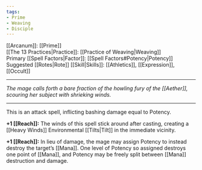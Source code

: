 ```yaml
---
tags:
- Prime
- Weaving
- Disciple
---
```


[[Arcanum]]: [[Prime]]\
[[The 13 Practices|Practice]]: [[Practice of Weaving|Weaving]]\
Primary [[Spell Factors|Factor]]: [[Spell Factors#Potency|Potency]]\
Suggested [[Rotes|Rote]] [[Skill|Skills]]: [[Athletics]], [[Expression]], [[Occult]]

---

_The mage calls forth a bare fraction of the howling fury of the [[Aether]], scouring her subject with shrieking winds._

---

This is an attack spell, inflicting bashing damage equal to Potency.

**+1 [[Reach]]:** The winds of this spell stick around after casting, creating a [[Heavy Winds]] Environmental [[Tilts|Tilt]] in the immediate vicinity.

**+1 [[Reach]]:** In lieu of damage, the mage may assign Potency to instead destroy the target’s [[Mana]]. One level of Potency so assigned destroys one point of [[Mana]], and Potency may be freely split between [[Mana]] destruction and damage.